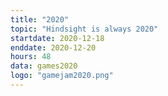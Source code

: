 ```yaml
---
title: "2020"
topic: "Hindsight is always 2020"
startdate: 2020-12-18
enddate: 2020-12-20
hours: 48
data: games2020
logo: "gamejam2020.png"
---
```

